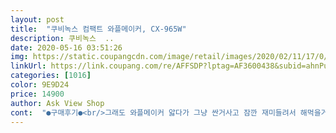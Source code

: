 ```yaml
---
layout: post 
title:  "쿠비녹스 컴팩트 와플메이커, CX-965W" 
description: 쿠비녹스  ..
date: 2020-05-16 03:51:26 
img: https://static.coupangcdn.com/image/retail/images/2020/02/11/17/0/0d5d360d-9bde-49c3-bcae-b4f341454011.jpg 
linkUrl: https://link.coupang.com/re/AFFSDP?lptag=AF3600438&subid=ahnPublicAsk&pageKey=1254454685&itemId=2254471298&vendorItemId=70251814797&traceid=V0-113-3b29422fef22409d 
categories: [1016] 
color: 9E9D24 
price: 14900 
author: Ask View Shop 
cont:  "●구매후기●<br/>그래도 와플메이커 앓다가 그냥 싼거사고 잠깐 재미들려서 해먹을거같아요 중금속먹었다고 죽진않겠죠ㅠ<br/>그랬더니 안타고 잘익어요<br/>두번째 사진은 새상품으로 구운거<br/>리퍼브  상태 최상이라길래 샀는데<br/>몇번더 해봐야겠음<br/>반품하고 새상품으로 주문<br/>생각보다 잘되요<br/>아들이 파는것보다 좋다네요<br/>아주 새카맣게 나옴.<br/>.<br/><br/>약간 덜하긴한데 여전히 고르지가 않음<br/>예열하고 충분히 오일을 바르고 구으면<br/>와플을 구우면 손잡이쪽 그릴닿는곳의 와플이<br/>잘되요<br/>중간중간 오일을 발라줬어요<br/>첫번째 사진은 리퍼브로 구운거<br/>혹시 처음 쓰는거라 탈까봐<br/>후기처럼 열전도율이 다르고 코팅이 잘 벗겨져요 ㅋ<br/>그래도 와플메이커 앓다가 그냥 싼거사고 잠깐 재미들려서 해먹을거같아요 중금속먹었다고 죽진않겠죠ㅠ<br/>그랬더니 안타고 잘익어요<br/>두번째 사진은 새상품으로 구운거<br/>리퍼브  상태 최상이라길래 샀는데<br/>몇번더 해봐야겠음<br/>반품하고 새상품으로 주문<br/>생각보다 잘되요<br/>아들이 파는것보다 좋다네요<br/>아주 새카맣게 나옴.<br/>.<br/><br/>약간 덜하긴한데 여전히 고르지가 않음<br/>예열하고 충분히 오일을 바르고 구으면<br/>와플을 구우면 손잡이쪽 그릴닿는곳의 와플이<br/>잘되요<br/>중간중간 오일을 발라줬어요<br/>첫번째 사진은 리퍼브로 구운거<br/>혹시 처음 쓰는거라 탈까봐<br/>후기처럼 열전도율이 다르고 코팅이 잘 벗겨져요 ㅋ<br/>" 
---
```

